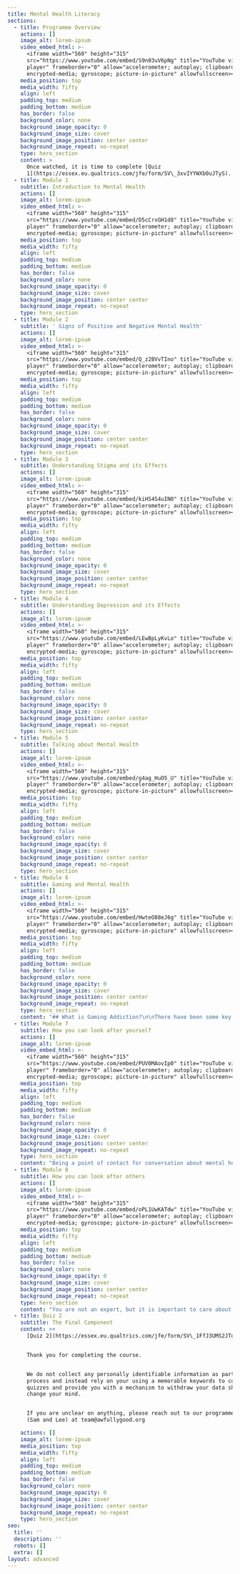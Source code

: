 ```yaml
---
title: Mental Health Literacy
sections:
  - title: Programme Overview
    actions: []
    image_alt: lorem-ipsum
    video_embed_html: >-
      <iframe width="560" height="315"
      src="https://www.youtube.com/embed/S9n03uV6pNg" title="YouTube video
      player" frameborder="0" allow="accelerometer; autoplay; clipboard-write;
      encrypted-media; gyroscope; picture-in-picture" allowfullscreen></iframe>
    media_position: top
    media_width: fifty
    align: left
    padding_top: medium
    padding_bottom: medium
    has_border: false
    background_color: none
    background_image_opacity: 0
    background_image_size: cover
    background_image_position: center center
    background_image_repeat: no-repeat
    type: hero_section
    content: >
      Once watched, it is time to complete [Quiz
      1](https://essex.eu.qualtrics.com/jfe/form/SV\_3xvIYYWXb0uJTyS).
  - title: Module 1
    subtitle: Introduction to Mental Health
    actions: []
    image_alt: lorem-ipsum
    video_embed_html: >-
      <iframe width="560" height="315"
      src="https://www.youtube.com/embed/D5cCrxGH1d8" title="YouTube video
      player" frameborder="0" allow="accelerometer; autoplay; clipboard-write;
      encrypted-media; gyroscope; picture-in-picture" allowfullscreen></iframe>
    media_position: top
    media_width: fifty
    align: left
    padding_top: medium
    padding_bottom: medium
    has_border: false
    background_color: none
    background_image_opacity: 0
    background_image_size: cover
    background_image_position: center center
    background_image_repeat: no-repeat
    type: hero_section
  - title: Module 2
    subtitle: ' Signs of Positive and Negative Mental Health'
    actions: []
    image_alt: lorem-ipsum
    video_embed_html: >-
      <iframe width="560" height="315"
      src="https://www.youtube.com/embed/Q_z2BVvTIno" title="YouTube video
      player" frameborder="0" allow="accelerometer; autoplay; clipboard-write;
      encrypted-media; gyroscope; picture-in-picture" allowfullscreen></iframe>
    media_position: top
    media_width: fifty
    align: left
    padding_top: medium
    padding_bottom: medium
    has_border: false
    background_color: none
    background_image_opacity: 0
    background_image_size: cover
    background_image_position: center center
    background_image_repeat: no-repeat
    type: hero_section
  - title: Module 3
    subtitle: Understanding Stigma and its Effects
    actions: []
    image_alt: lorem-ipsum
    video_embed_html: >-
      <iframe width="560" height="315"
      src="https://www.youtube.com/embed/kiHS4S4uIN0" title="YouTube video
      player" frameborder="0" allow="accelerometer; autoplay; clipboard-write;
      encrypted-media; gyroscope; picture-in-picture" allowfullscreen></iframe>
    media_position: top
    media_width: fifty
    align: left
    padding_top: medium
    padding_bottom: medium
    has_border: false
    background_color: none
    background_image_opacity: 0
    background_image_size: cover
    background_image_position: center center
    background_image_repeat: no-repeat
    type: hero_section
  - title: Module 4
    subtitle: Understanding Depression and its Effects
    actions: []
    image_alt: lorem-ipsum
    video_embed_html: >-
      <iframe width="560" height="315"
      src="https://www.youtube.com/embed/LEwBpLyKvLo" title="YouTube video
      player" frameborder="0" allow="accelerometer; autoplay; clipboard-write;
      encrypted-media; gyroscope; picture-in-picture" allowfullscreen></iframe>
    media_position: top
    media_width: fifty
    align: left
    padding_top: medium
    padding_bottom: medium
    has_border: false
    background_color: none
    background_image_opacity: 0
    background_image_size: cover
    background_image_position: center center
    background_image_repeat: no-repeat
    type: hero_section
  - title: Module 5
    subtitle: Talking about Mental Health
    actions: []
    image_alt: lorem-ipsum
    video_embed_html: >-
      <iframe width="560" height="315"
      src="https://www.youtube.com/embed/g4ag_HuO5_U" title="YouTube video
      player" frameborder="0" allow="accelerometer; autoplay; clipboard-write;
      encrypted-media; gyroscope; picture-in-picture" allowfullscreen></iframe>
    media_position: top
    media_width: fifty
    align: left
    padding_top: medium
    padding_bottom: medium
    has_border: false
    background_color: none
    background_image_opacity: 0
    background_image_size: cover
    background_image_position: center center
    background_image_repeat: no-repeat
    type: hero_section
  - title: Module 6
    subtitle: Gaming and Mental Health
    actions: []
    image_alt: lorem-ipsum
    video_embed_html: >-
      <iframe width="560" height="315"
      src="https://www.youtube.com/embed/HwteO88eJ6g" title="YouTube video
      player" frameborder="0" allow="accelerometer; autoplay; clipboard-write;
      encrypted-media; gyroscope; picture-in-picture" allowfullscreen></iframe>
    media_position: top
    media_width: fifty
    align: left
    padding_top: medium
    padding_bottom: medium
    has_border: false
    background_color: none
    background_image_opacity: 0
    background_image_size: cover
    background_image_position: center center
    background_image_repeat: no-repeat
    type: hero_section
    content: "## What is Gaming Addiction?\n\nThere have been some key stages of gaming addiction suggested, where initial exposure to a game starts the process to becoming addicted. Initial exposure to the game leads to a deeper interest, and then a growing obsession which then leads to addiction.\n\nGaming has both negative and positive effects on mental health. Gaming itself doesn’t have too many negative effects on mental health, however gaming addiction has been shown to be detrimental to mental health.\_\n\nGaming addiction has been recognised as an addictive behaviour by the World Health Organisation. They characterised it by impaired control over gaming, increasing priority given to gaming over other activities to the extent that gaming takes precedence over other interests and daily activities, and continuation or escalation of gaming despite the occurrence of negative consequences.\_\n\nIt is possible to be at risk of or developing an addiction to gaming in a similar way to other addictions to substances such as drugs or alcohol. Symptoms of gaming addiction include:\n\n*   Constantly thinking about or wanting to play the game\n\n*   Feeling irritable and restless when you’re not playing\n\n*   Lying about how much time you’ve spent playing or playing in secret such as in the middle of the night\n\n*   Tiredness, headaches or hand pain from too much screen time and the use of controllers or mouse and keyboard.\_\n\n*   Not paying attention to your personal hygiene, for example not washing often or not eating enough\n\n*   Not being able to quit or even play less of the game\n\n*   Having problems at work, school or home because of your gaming.\_\n\n*   Using gaming to ease bad moods and feelings\n\n## Initial Exposure\n\nInitial Exposure is when an individual has very positive early experiences with the video game, where the enjoyment and fascination with such a game develops very quickly. For example, they may have started playing Fortnite for the first time, their first ‘Battle Royale’ genre, which they instantly enjoyed and wanted to play more of.\n\n## Deeper Interest\n\nGaming begins to take up a significantly greater position in the individual's life, usually requiring a greater investment in time and money. Other activities that the individual might have done previously may be less significant to the person now. Developing a deeper interest into gaming is fine, it is how recreational gamers that have no intention of becoming esports professionals take that first step into esports.\n\n## Growing Obsession\n\nStarting to become obsessive over gaming is usually when large lifestyle changes occur. Increasingly neglecting relationships, sleep, nutrition often happens at this point as the great majority of the individual’s free time is now taken up with gaming. Their thoughts are becoming increasingly solely based around gaming.\n\n## Addiction\n\nGaming now has become the individuals dominant interest, with most of their free time taken up by gaming. They spend most of their day focused on it, either gaming or wishing they were when they weren’t. This can often be at the cost of academic or work progress and dietary and sleeping patterns are likely to be hugely affected by constant gaming. Slowly, they may find themselves disconnecting from the relationships around them IRL, and instead relying on the social connection that gaming brings.\n\nDespite this, recreational gaming rarely leads to addiction, it can be a harmless, healthy aspect of an individual's life. Often gaming is portrayed as this harmful activity that only children should do and we completely disagree with this portayal, however if gaming does become addictive, it can be caused by\_[mental health disorders](https://courses.awfullygood.org/mod/page/view.php?id=85).\_\n"
  - title: Module 7
    subtitle: How you can look after yourself
    actions: []
    image_alt: lorem-ipsum
    video_embed_html: >-
      <iframe width="560" height="315"
      src="https://www.youtube.com/embed/PUV0MAovIp0" title="YouTube video
      player" frameborder="0" allow="accelerometer; autoplay; clipboard-write;
      encrypted-media; gyroscope; picture-in-picture" allowfullscreen></iframe>
    media_position: top
    media_width: fifty
    align: left
    padding_top: medium
    padding_bottom: medium
    has_border: false
    background_color: none
    background_image_opacity: 0
    background_image_size: cover
    background_image_position: center center
    background_image_repeat: no-repeat
    type: hero_section
    content: "Being a point of contact for conversation about mental health can be very rewarding however it can also be time consuming and emotionally overwhelming. Often being part of a support network for someone who is struggling with their mental health can be stressful and take a toll on your own mental health, so it is important to be aware of this when you are offering support, and being in the right head space yourself.\_\n\nThink carefully about how you will look after your own wellbeing and make sure you also have an appropriate support system in place. Having someone that you can talk to about the issues you are dealing with is crucial for you to be part of someone else's support system.\_Discussing subjects or traumatic events that others close to you have experienced can have an impact on your own mental health, especially if you're feeling unwell.\n\nLearning self-care techniques and knowing what lifestyle choices affect mental health can be a great way to manage the symptoms of mental ill health. Also, by being able to recognise that you are struggling early, and then using these self-care techniques, it may also help prevent the problems from developing and getting worse. Just remember, it is unlikely that any of these will be an instant solution, recovering from a mental health disorder, or preventing one takes a lot of time, energy and work. So don't be hard on yourself.\n\n## Stay aware of your mental health\n\nTell people what helps. By letting the ones around you know what support you need from them, they can be more aware of how to help you with your mental health struggles. Whether it's as simple as them listening to you and talking to you, or being aware of your triggers, just telling them what you would like from them is a good way to help start a good support network.\_\n\nKnow your early warning signs. Try and be aware of how you are feeling daily, this can be done by keeping a mood diary or just taking some time to be reflective on how your day was. It can be useful to reflect on how you are feeling so you can access support as soon as you feel it's necessary.\n\n## Nourish your social life\n\nFeeling connected to other people is really important as it can help you feel valued and wanted, as well as helping increase self-confidence. If you can, try and spend some more time connecting with your friends and family. Gaming is great for developing friendships and social connection, gaming together with people, sharing that same combined interest is a great way to develop supporting friends around you. There are a lot of different discord communities that you can join if you are struggling to meet people, including our own GvD discord that you can access through our website.\n\n## Peer Support\n\nWhen experiencing mental health problems, it can feel like no one understands what you are going through, however peer support brings together people who’ve had similar experiences to support each other. Peer support offers a lot of benefits such as:\n\n*   Feeling accepted for who you are\n\n*   Increased self confidence\n\n*   Meeting new people and using your experienced to help others\n\n*   Fnding out new information and places for support\n\n*   Challenging stigma and discrimination\n\nPeer support groups are usually based locally, in the UK, Mind offer peers support groups, however, internationally it would be worth researching local peer support groups if you feel like it would help you.\n\n## Make time for therapeutic activities\n\nTherapeutic activities and techniques like relaxation, mindfulness and meditation can all be practised alone and help with your own mental health.\_\n\n*   Relaxation - Find something that helps you relax. This can be doing anything, for example, going for a walk or taking a shower but as long as it works for you, make sure you set aside time to do it.\_\n\n*   Mindfulness - Mindfulness is a therapeutic technique that involves being more aware of the present moment, both the world around you, for example, the temperature in your room, but also inside like your feelings and thoughts. Practising mindfulness can help you become more aware of your own moods and reactions, however this takes time to perform well, and it doesn't work for everyone.\n\n*   Meditation - meditation is an umbrella term for the many ways to a relaxed state of being. There are many types of meditation and relaxation techniques that are called meditation. Finding the right one for you can be really helpful. However, guided meditation is the most common and as the name suggests, you can be guided through the steps. During meditation, you focus your attention and eliminate the stream of jumbled thoughts that may be crowding your mind and causing stress. This process may result in enhanced physical and emotional well-being.\n\n## Look after your physical health\n\nBy looking after your physical health, it can help manage your own mental health too.\_\\*   Get enough sleep - make sure you try to set and keep to a sleeping schedule, this can help you have the energy to cope with difficult feelings and experiences.\n\n*   Keep physically active - regular exercise doesn't have to be very strenuous or high intensity to be effective. Simple and gentle exercises like going for a short walk can help keep you physically active. Exercise helps increase cortisol release, which helps us manage stress. It also makes us feel more tired at the end of the day which helps promote good sleep.\_\_\n\n*   Avoid drugs and alcohol - When struggling with mental ill health, it can often lead to a desire to use drugs or alcohol to deal with difficult feelings, however in the long run, they can make you feel a lot worse.\_\n\n*   Eat healthily - Getting 3 healthy, balanced meals a day, can make a big difference to how well you feel. Improving your diet may help to improve your mood, give you more energy, and help you think more clearly.\n"
  - title: Module 8
    subtitle: How you can look after others
    actions: []
    image_alt: lorem-ipsum
    video_embed_html: >-
      <iframe width="560" height="315"
      src="https://www.youtube.com/embed/oPL1UwKATdw" title="YouTube video
      player" frameborder="0" allow="accelerometer; autoplay; clipboard-write;
      encrypted-media; gyroscope; picture-in-picture" allowfullscreen></iframe>
    media_position: top
    media_width: fifty
    align: left
    padding_top: medium
    padding_bottom: medium
    has_border: false
    background_color: none
    background_image_opacity: 0
    background_image_size: cover
    background_image_position: center center
    background_image_repeat: no-repeat
    type: hero_section
    content: "You are not an expert, but it is important to care about your friends and the community around you. You can do this by asking people how they are feeling, pay attention to their response and ask how they would like to be supported.\_\n\nAvoid intrusive questions, treat everyone fairly and make yourself available just to listen. Empathise with them, listen and seek understanding of what they are going through but don't feel pressured to find them answers.\_\_\n\nFor example, if someone wants to speak to you about their mental health, ask them to tell you how they are feeling, appreciate that it is extremely difficult for them to speak about what they are going through and reassure them that it is positive that they want to talk about what they are going through.\_\n\nA good way to wrap up the conversation is to provide them with the details of their local ‘Mind’ so help signpost her to sources of support instead of you telling them what you think is best. This way they know they are getting the best support possible but they also know you are there for them and they can talk to you about their issues.\n\n\nThe support that family and friends can give play a very important role for someone recovering from depression. Here are some more ways how you can help:\n\n## How to help someone struggling with depression\n\nYou can support people that you suspect are suffering from depression by encouraging people to start small and build up their energy levels, small amounts of physical activity has been proven to be extremely effective. Listening to them and just talking to them can help them talk through their issues and knowing that they have someone they can talk to is a huge step for anyone.\n\n\n*   Support them to get help in their own time. Don't force anyone to get help if they don't want it, but reassure them it's okay to ask for help if they need it and that there are plenty of people that want to help them.\n\n*   Be open about depression. Lots of people find it very difficult to open up about how they're feeling. If you are open about depression, your friends or family knows that it's okay to talk about whatever they're going through.\n\n*   Try and keep in touch. It can be hard for your friend or family member to have the energy to keep in touch. Even just a short text message or phone call, it will let them know that you are thinking of them and to them it can mean the world and make a big difference to how they feel.\_\n\n*   Don't be critical. If you put the blame on them, or too much pressure, it can make things much worse. Even if you may struggle to understand why they can't just snap out of it, the person that you are helping is probably being very critical and harsh towards themselves already.\n"
  - title: Quiz 2
    subtitle: The Final Component
    content: >+
      [Quiz 2](https://essex.eu.qualtrics.com/jfe/form/SV\_1FfJ3UMS2JTqBcq)


      Thank you for completing the course. 


      We do not collect any personally identifiable information as part of this
      process and instead rely on your using a memorable keywords to combine the
      quizzes and provide you with a mechanism to withdraw your data should you
      change your mind.


      If you are unclear on anything, please reach out to our programme leads
      (Sam and Lee) at team@awfullygood.org

    actions: []
    image_alt: lorem-ipsum
    media_position: top
    media_width: fifty
    align: left
    padding_top: medium
    padding_bottom: medium
    has_border: false
    background_color: none
    background_image_opacity: 0
    background_image_size: cover
    background_image_position: center center
    background_image_repeat: no-repeat
    type: hero_section
seo:
  title: ''
  description: ''
  robots: []
  extra: []
layout: advanced
---
```


